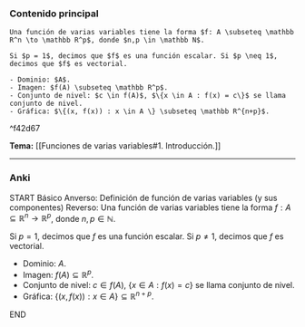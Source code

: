 ### Contenido principal

```ad-Formal
Una función de varias variables tiene la forma $f: A \subseteq \mathbb R^n \to \mathbb R^p$, donde $n,p \in \mathbb N$.

Si $p = 1$, decimos que $f$ es una función escalar. Si $p \neq 1$, decimos que $f$ es vectorial.

- Dominio: $A$.
- Imagen: $f(A) \subseteq \mathbb R^p$.
- Conjunto de nivel: $c \in f(A)$, $\{x \in A : f(x) = c\}$ se llama conjunto de nivel.
- Gráfica: $\{(x, f(x)) : x \in A \} \subseteq \mathbb R^{n+p}$.
```

^f42d67

**Tema:** [[Funciones de varias variables#1. Introducción.]]

---
### Anki

START
Básico
Anverso: Definición de función de varias variables (y sus componentes)
Reverso: Una función de varias variables tiene la forma $f: A \subseteq \mathbb R^n \to \mathbb R^p$, donde $n,p \in \mathbb N$.

Si $p = 1$, decimos que $f$ es una función escalar. Si $p \neq 1$, decimos que $f$ es vectorial.

- Dominio: $A$.
- Imagen: $f(A) \subseteq \mathbb R^p$.
- Conjunto de nivel: $c \in f(A)$, $\{x \in A : f(x) = c\}$ se llama conjunto de nivel.
- Gráfica: $\{(x, f(x)) : x \in A \} \subseteq \mathbb R^{n+p}$.
<!--ID: 1727339263751-->
END
